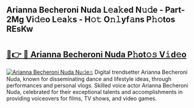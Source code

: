 ## Arianna Becheroni Nuda L𝚎a𝚔ed N𝚞𝚍e - Part-2Mg Vi𝚍𝚎o L𝚎a𝚔s - H𝚘𝚝 O𝚗𝚕yf𝚊ns P𝚑𝚘tos REsKw

# <h2><a href="http://kf7978.oniu.top/?m=Arianna+Becheroni+Nuda">🔗👉 🔴 Arianna Becheroni Nuda P𝚑ot𝚘𝚜 V𝚒d𝚎o</a></h2>

[![Arianna Becheroni Nuda Nu𝚍e𝚜](https://i.imgur.com/0qMVB7G.gif)](http://kf7978.oniu.top/?m=Arianna+Becheroni+Nuda)
Digital trendsetter Arianna Becheroni Nuda, known for disseminating dance and lifestyle ideas, through performances and personal vlogs. Skilled voice actor Arianna Becheroni Nuda, celebrated for their exceptional talents and accomplishments in providing voiceovers for films, TV shows, and video games.  

